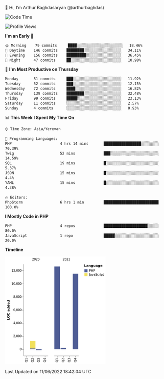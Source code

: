 👋 Hi, I’m Arthur Baghdasaryan (@arthurbaghdas)


<!--START_SECTION:waka-->
![Code Time](http://img.shields.io/badge/Code%20Time-0%20secs-blue)

![Profile Views](http://img.shields.io/badge/Profile%20Views-0-blue)

**I'm an Early 🐤** 

```text
🌞 Morning    79 commits     ████░░░░░░░░░░░░░░░░░░░░░   18.46% 
🌆 Daytime    146 commits    ████████░░░░░░░░░░░░░░░░░   34.11% 
🌃 Evening    156 commits    █████████░░░░░░░░░░░░░░░░   36.45% 
🌙 Night      47 commits     ██░░░░░░░░░░░░░░░░░░░░░░░   10.98%

```
📅 **I'm Most Productive on Thursday** 

```text
Monday       51 commits     ███░░░░░░░░░░░░░░░░░░░░░░   11.92% 
Tuesday      52 commits     ███░░░░░░░░░░░░░░░░░░░░░░   12.15% 
Wednesday    72 commits     ████░░░░░░░░░░░░░░░░░░░░░   16.82% 
Thursday     139 commits    ████████░░░░░░░░░░░░░░░░░   32.48% 
Friday       99 commits     █████░░░░░░░░░░░░░░░░░░░░   23.13% 
Saturday     11 commits     ░░░░░░░░░░░░░░░░░░░░░░░░░   2.57% 
Sunday       4 commits      ░░░░░░░░░░░░░░░░░░░░░░░░░   0.93%

```


📊 **This Week I Spent My Time On** 

```text
⌚︎ Time Zone: Asia/Yerevan

💬 Programming Languages: 
PHP                      4 hrs 14 mins       █████████████████░░░░░░░░   70.39% 
Twig                     52 mins             ███░░░░░░░░░░░░░░░░░░░░░░   14.59% 
SQL                      19 mins             █░░░░░░░░░░░░░░░░░░░░░░░░   5.37% 
JSON                     15 mins             █░░░░░░░░░░░░░░░░░░░░░░░░   4.4% 
YAML                     15 mins             █░░░░░░░░░░░░░░░░░░░░░░░░   4.38%

🔥 Editors: 
PhpStorm                 6 hrs 1 min         █████████████████████████   100.0%

```

**I Mostly Code in PHP** 

```text
PHP                      4 repos             ████████████████████░░░░░   80.0% 
JavaScript               1 repo              █████░░░░░░░░░░░░░░░░░░░░   20.0%

```


**Timeline**

![Chart not found](https://raw.githubusercontent.com/arthurbaghdas/arthurbaghdas/main/charts/bar_graph.png) 


 Last Updated on 11/06/2022 18:42:04 UTC
<!--END_SECTION:waka-->

